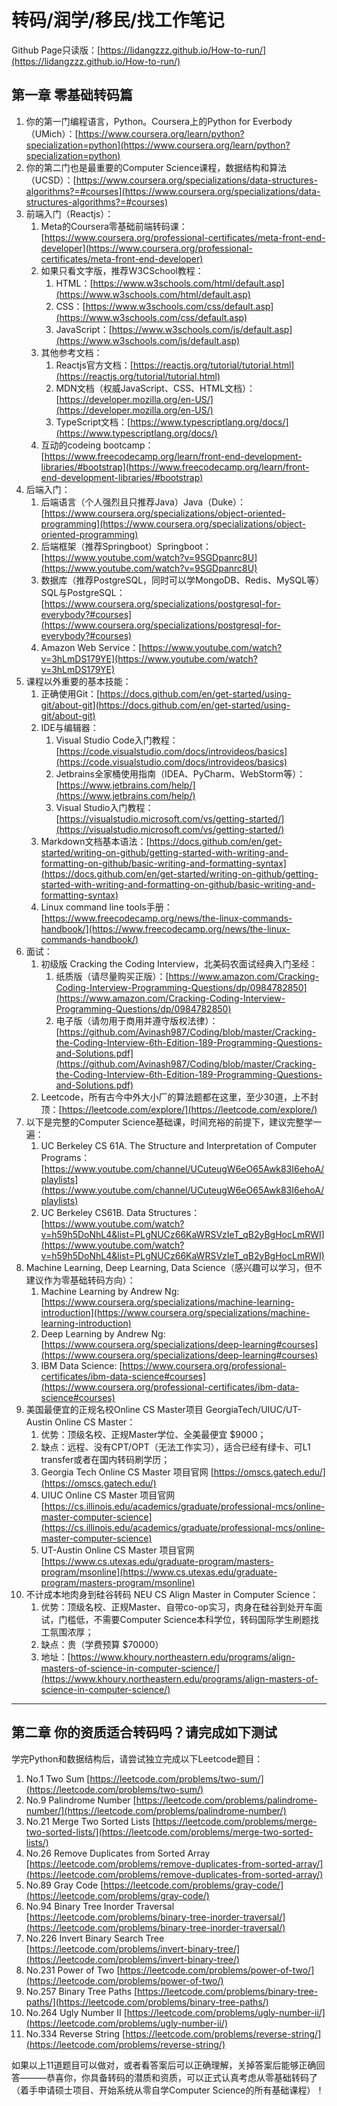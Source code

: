 # 转码/润学/移民/找工作笔记

Github Page只读版：[https://lidangzzz.github.io/How-to-run/](https://lidangzzz.github.io/How-to-run/)

## 第一章 零基础转码篇

1. 你的第一门编程语言，Python。Coursera上的Python for Everbody （UMich）：[https://www.coursera.org/learn/python?specialization=python](https://www.coursera.org/learn/python?specialization=python)
2. 你的第二门也是最重要的Computer Science课程，数据结构和算法 （UCSD）：[https://www.coursera.org/specializations/data-structures-algorithms?=#courses](https://www.coursera.org/specializations/data-structures-algorithms?=#courses)
3. 前端入门（Reactjs）：
    1. Meta的Coursera零基础前端转码课：[https://www.coursera.org/professional-certificates/meta-front-end-developer](https://www.coursera.org/professional-certificates/meta-front-end-developer)
    2. 如果只看文字版，推荐W3CSchool教程：
        1. HTML：[https://www.w3schools.com/html/default.asp](https://www.w3schools.com/html/default.asp)
        2. CSS：[https://www.w3schools.com/css/default.asp](https://www.w3schools.com/css/default.asp) 
        3. JavaScript：[https://www.w3schools.com/js/default.asp](https://www.w3schools.com/js/default.asp)
    3. 其他参考文档：
        1. Reactjs官方文档：[https://reactjs.org/tutorial/tutorial.html](https://reactjs.org/tutorial/tutorial.html)
        2. MDN文档（权威JavaScript、CSS、HTML文档）：[https://developer.mozilla.org/en-US/](https://developer.mozilla.org/en-US/)
        3. TypeScript文档：[https://www.typescriptlang.org/docs/](https://www.typescriptlang.org/docs/)
    4. 互动的codeing bootcamp：[https://www.freecodecamp.org/learn/front-end-development-libraries/#bootstrap](https://www.freecodecamp.org/learn/front-end-development-libraries/#bootstrap)
4. 后端入门：
    1. 后端语言（个人强烈且只推荐Java）Java（Duke）：[https://www.coursera.org/specializations/object-oriented-programming](https://www.coursera.org/specializations/object-oriented-programming)
    2. 后端框架（推荐Springboot）Springboot：[https://www.youtube.com/watch?v=9SGDpanrc8U](https://www.youtube.com/watch?v=9SGDpanrc8U)
    3. 数据库（推荐PostgreSQL，同时可以学MongoDB、Redis、MySQL等）SQL与PostgreSQL：[https://www.coursera.org/specializations/postgresql-for-everybody?#courses](https://www.coursera.org/specializations/postgresql-for-everybody?#courses)
    4. Amazon Web Service：[https://www.youtube.com/watch?v=3hLmDS179YE](https://www.youtube.com/watch?v=3hLmDS179YE) 
5. 课程以外重要的基本技能：
    1. 正确使用Git：[https://docs.github.com/en/get-started/using-git/about-git](https://docs.github.com/en/get-started/using-git/about-git)
    2. IDE与编辑器：
        1. Visual Studio Code入门教程：[https://code.visualstudio.com/docs/introvideos/basics](https://code.visualstudio.com/docs/introvideos/basics) 
        2. Jetbrains全家桶使用指南（IDEA、PyCharm、WebStorm等）：[https://www.jetbrains.com/help/](https://www.jetbrains.com/help/) 
        3. Visual Studio入门教程：[https://visualstudio.microsoft.com/vs/getting-started/](https://visualstudio.microsoft.com/vs/getting-started/) 
    3. Markdown文档基本语法：[https://docs.github.com/en/get-started/writing-on-github/getting-started-with-writing-and-formatting-on-github/basic-writing-and-formatting-syntax](https://docs.github.com/en/get-started/writing-on-github/getting-started-with-writing-and-formatting-on-github/basic-writing-and-formatting-syntax) 
    4. Linux command line tools手册：[https://www.freecodecamp.org/news/the-linux-commands-handbook/](https://www.freecodecamp.org/news/the-linux-commands-handbook/) 
6. 面试：
    1. 初级版 Cracking the Coding Interview，北美码农面试经典入门圣经：
        1. 纸质版（请尽量购买正版）：[https://www.amazon.com/Cracking-Coding-Interview-Programming-Questions/dp/0984782850](https://www.amazon.com/Cracking-Coding-Interview-Programming-Questions/dp/0984782850)
        2. 电子版（请勿用于商用并遵守版权法律）：[https://github.com/Avinash987/Coding/blob/master/Cracking-the-Coding-Interview-6th-Edition-189-Programming-Questions-and-Solutions.pdf](https://github.com/Avinash987/Coding/blob/master/Cracking-the-Coding-Interview-6th-Edition-189-Programming-Questions-and-Solutions.pdf)
    2. Leetcode，所有古今中外大小厂的算法题都在这里，至少30道，上不封顶：[https://leetcode.com/explore/](https://leetcode.com/explore/)
7. 以下是完整的Computer Science基础课，时间充裕的前提下，建议完整学一遍：
    1. UC Berkeley CS 61A. The Structure and Interpretation of Computer Programs：[https://www.youtube.com/channel/UCuteugW6eO65Awk83I6ehoA/playlists](https://www.youtube.com/channel/UCuteugW6eO65Awk83I6ehoA/playlists)
    2. UC Berkeley CS61B. Data Structures：[https://www.youtube.com/watch?v=h59h5DoNhL4&list=PLgNUCz66KaWRSVzIeT_qB2yBgHocLmRWI](https://www.youtube.com/watch?v=h59h5DoNhL4&list=PLgNUCz66KaWRSVzIeT_qB2yBgHocLmRWI)
8. Machine Learning, Deep Learning, Data Science（感兴趣可以学习，但不建议作为零基础转码方向）：
    1. Machine Learning by Andrew Ng: [https://www.coursera.org/specializations/machine-learning-introduction](https://www.coursera.org/specializations/machine-learning-introduction) 
    2. Deep Learning by Andrew Ng: [https://www.coursera.org/specializations/deep-learning#courses](https://www.coursera.org/specializations/deep-learning#courses)
    3. IBM Data Science: [https://www.coursera.org/professional-certificates/ibm-data-science#courses](https://www.coursera.org/professional-certificates/ibm-data-science#courses) 
9. 美国最便宜的正规名校Online CS Master项目 GeorgiaTech/UIUC/UT-Austin Online CS Master：
    1. 优势：顶级名校、正规Master学位、全美最便宜 $9000；
    2. 缺点：远程、没有CPT/OPT（无法工作实习），适合已经有绿卡、可L1 transfer或者在国内转码刷学历；
    3. Georgia Tech Online CS Master 项目官网 [https://omscs.gatech.edu/](https://omscs.gatech.edu/)
    4. UIUC Online CS Master 项目官网 [https://cs.illinois.edu/academics/graduate/professional-mcs/online-master-computer-science](https://cs.illinois.edu/academics/graduate/professional-mcs/online-master-computer-science)
    5. UT-Austin Online CS Master 项目官网 [https://www.cs.utexas.edu/graduate-program/masters-program/msonline](https://www.cs.utexas.edu/graduate-program/masters-program/msonline)
10. 不计成本地肉身到硅谷转码 NEU CS Align Master in Computer Science： 
    1. 优势：顶级名校、正规Master、自带co-op实习，肉身在硅谷到处开车面试，门槛低，不需要Computer Science本科学位，转码国际学生刷题找工氛围浓厚；
    2. 缺点：贵（学费预算 $70000）
    3. 地址：[https://www.khoury.northeastern.edu/programs/align-masters-of-science-in-computer-science/](https://www.khoury.northeastern.edu/programs/align-masters-of-science-in-computer-science/)


---

## 第二章 你的资质适合转码吗？请完成如下测试

学完Python和数据结构后，请尝试独立完成以下Leetcode题目：
1. No.1 Two Sum [https://leetcode.com/problems/two-sum/](https://leetcode.com/problems/two-sum/)
2. No.9 Palindrome Number [https://leetcode.com/problems/palindrome-number/](https://leetcode.com/problems/palindrome-number/)
3. No.21 Merge Two Sorted Lists [https://leetcode.com/problems/merge-two-sorted-lists/](https://leetcode.com/problems/merge-two-sorted-lists/)
4. No.26 Remove Duplicates from Sorted Array [https://leetcode.com/problems/remove-duplicates-from-sorted-array/](https://leetcode.com/problems/remove-duplicates-from-sorted-array/)
5. No.89 Gray Code [https://leetcode.com/problems/gray-code/](https://leetcode.com/problems/gray-code/)
6. No.94 Binary Tree Inorder Traversal [https://leetcode.com/problems/binary-tree-inorder-traversal/](https://leetcode.com/problems/binary-tree-inorder-traversal/)
7. No.226 Invert Binary Search Tree [https://leetcode.com/problems/invert-binary-tree/](https://leetcode.com/problems/invert-binary-tree/)
8. No.231 Power of Two [https://leetcode.com/problems/power-of-two/](https://leetcode.com/problems/power-of-two/)
9. No.257 Binary Tree Paths [https://leetcode.com/problems/binary-tree-paths/](https://leetcode.com/problems/binary-tree-paths/)
10. No.264 Ugly Number II [https://leetcode.com/problems/ugly-number-ii/](https://leetcode.com/problems/ugly-number-ii/)
11. No.334 Reverse String [https://leetcode.com/problems/reverse-string/](https://leetcode.com/problems/reverse-string/)


如果以上11道题目可以做对，或者看答案后可以正确理解，关掉答案后能够正确回答———恭喜你，你具备转码的潜质和资质，可以正式认真考虑从零基础转码了（着手申请硕士项目、开始系统从零自学Computer Science的所有基础课程）！
